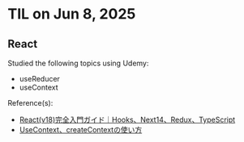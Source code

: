 # TIL on Jun 8, 2025
## React
Studied the following topics using Udemy:

- useReducer
- useContext

Reference(s): 
- [React(v18)完全入門ガイド｜Hooks、Next14、Redux、TypeScript](https://www.udemy.com/course/react-complete-guide)
- [UseContext、createContextの使い方](https://qiita.com/huntas0624/items/8dbb2fb04c4da932289b)
